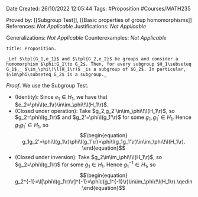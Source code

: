 <div class="topSpace"></div>

Date Created: 26/10/2022 12:05:44
Tags: #Proposition #Courses/MATH235

Proved by: [[Subgroup Test]], [[Basic properties of group homomorphisms]]
References: _Not Applicable_
Justifications: _Not Applicable_

Generalizations: _Not Applicable_
Counterexamples: _Not Applicable_

``` ad-Proposition
title: Proposition.

_Let $\tpl{G_1,e_1}$ and $\tpl{G_2,e_2}$ be groups and consider a homomorphism $\phi:G_1\to G_2$. Then, for every subgroup $H_1\subseteq G_1$,_ $\im_\phi\!\l(H_1\r)$ _is a subgroup of $G_2$. In particular, $\im\phi\subseteq G_2$ is a subgroup._

```

_Proof_. We use the Subgroup Test.
* (Identity): Since $e_1\in H_1$, we have that $e_2=\phi\l(e_1\r)\in\im_\phi\!\l(H_1\r)$.
* (Closed under operation): Take $g_2,g_2'\in\im_\phi\!\l(H_1\r)$, so $g_2=\phi\l(g_1\r)$ and $g_2'=\phi\l(g_1'\r)$ for some $g_1,g_1'\in H_1$. Hence $g_1g_1'\in H_1$, so
$$\begin{equation}
    g_1g_2'=\phi\l(g_1\r)\phi\l(g_1'\r)=\phi\l(g_1g_1'\r)\in\im_\phi\!\l(H_1\r).
\end{equation}$$
* (Closed under inversion): Take $g_2\in\im_\phi\!\l(H_1\r)$, so $g_2=\phi\l(g_1\r)$ for some $g_1\in H_1$. Hence $g_1^{-1}\in H_1$, so
$$\begin{equation}
    g_2^{-1}=\l[\phi\l(g_1\r)\r]^{-1}=\phi\l(g_1^{-1}\r)\in\im_\phi\!\l(H_1\r).\qedin
\end{equation}$$
